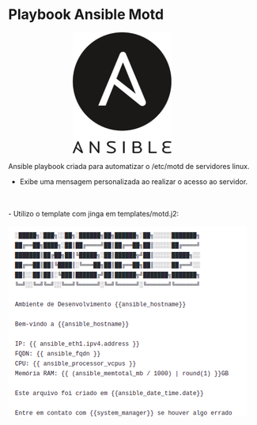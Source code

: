 # Playbook Ansible Motd

<img src=./ansible.png width="200" heigth="100" style="vertical-align:middle;margin:0px 130px">
<br>
<br>
Ansible playbook criada para automatizar o /etc/motd de servidores linux.

- Exibe uma mensagem personalizada ao realizar o acesso ao servidor.
<br>
<br>
- Utilizo o template com jinga em templates/motd.j2:
<br>
<br>
<img src=./motd.png>

